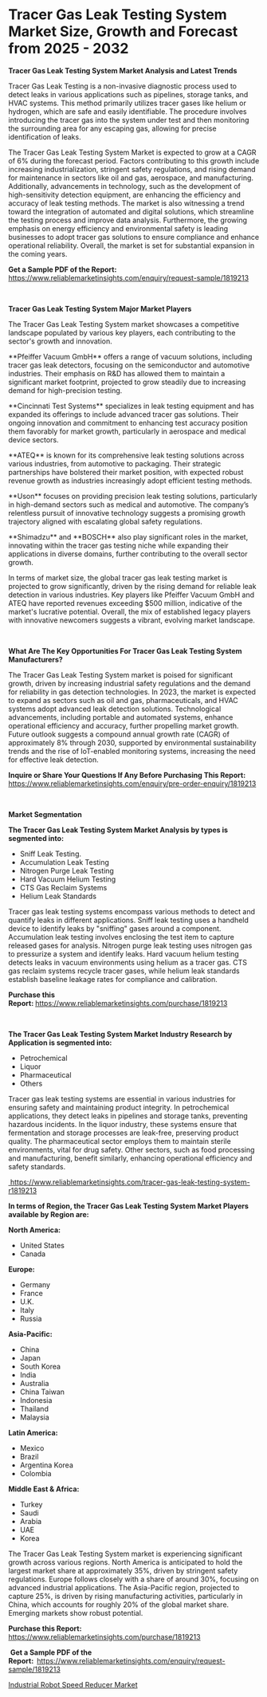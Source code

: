 <p><h1>Tracer Gas Leak Testing System Market Size, Growth and Forecast from 2025 - 2032</h1></p><p><strong>Tracer Gas Leak Testing System Market Analysis and Latest Trends</strong></p>
<p><p>Tracer Gas Leak Testing is a non-invasive diagnostic process used to detect leaks in various applications such as pipelines, storage tanks, and HVAC systems. This method primarily utilizes tracer gases like helium or hydrogen, which are safe and easily identifiable. The procedure involves introducing the tracer gas into the system under test and then monitoring the surrounding area for any escaping gas, allowing for precise identification of leaks.</p><p>The Tracer Gas Leak Testing System Market is expected to grow at a CAGR of 6% during the forecast period. Factors contributing to this growth include increasing industrialization, stringent safety regulations, and rising demand for maintenance in sectors like oil and gas, aerospace, and manufacturing. Additionally, advancements in technology, such as the development of high-sensitivity detection equipment, are enhancing the efficiency and accuracy of leak testing methods. The market is also witnessing a trend toward the integration of automated and digital solutions, which streamline the testing process and improve data analysis. Furthermore, the growing emphasis on energy efficiency and environmental safety is leading businesses to adopt tracer gas solutions to ensure compliance and enhance operational reliability. Overall, the market is set for substantial expansion in the coming years.</p></p>
<p><strong>Get a Sample PDF of the Report:&nbsp;</strong> <a href="https://www.reliablemarketinsights.com/enquiry/request-sample/1819213?utm_campaign=3507&utm_medium=2&utm_source=Github&utm_content=ia&utm_term=12042025&utm_id=tracer-gas-leak-testing-system">https://www.reliablemarketinsights.com/enquiry/request-sample/1819213</a></p>
<p>&nbsp;</p>
<p><strong>Tracer Gas Leak Testing System Major Market Players</strong></p>
<p><p>The Tracer Gas Leak Testing System market showcases a competitive landscape populated by various key players, each contributing to the sector's growth and innovation.</p><p>**Pfeiffer Vacuum GmbH** offers a range of vacuum solutions, including tracer gas leak detectors, focusing on the semiconductor and automotive industries. Their emphasis on R&D has allowed them to maintain a significant market footprint, projected to grow steadily due to increasing demand for high-precision testing.</p><p>**Cincinnati Test Systems** specializes in leak testing equipment and has expanded its offerings to include advanced tracer gas solutions. Their ongoing innovation and commitment to enhancing test accuracy position them favorably for market growth, particularly in aerospace and medical device sectors.</p><p>**ATEQ** is known for its comprehensive leak testing solutions across various industries, from automotive to packaging. Their strategic partnerships have bolstered their market position, with expected robust revenue growth as industries increasingly adopt efficient testing methods.</p><p>**Uson** focuses on providing precision leak testing solutions, particularly in high-demand sectors such as medical and automotive. The company’s relentless pursuit of innovative technology suggests a promising growth trajectory aligned with escalating global safety regulations.</p><p>**Shimadzu** and **BOSCH** also play significant roles in the market, innovating within the tracer gas testing niche while expanding their applications in diverse domains, further contributing to the overall sector growth.</p><p>In terms of market size, the global tracer gas leak testing market is projected to grow significantly, driven by the rising demand for reliable leak detection in various industries. Key players like Pfeiffer Vacuum GmbH and ATEQ have reported revenues exceeding $500 million, indicative of the market's lucrative potential. Overall, the mix of established legacy players with innovative newcomers suggests a vibrant, evolving market landscape.</p></p>
<p>&nbsp;</p>
<p><strong>What Are The Key Opportunities For Tracer Gas Leak Testing System Manufacturers?</strong></p>
<p><p>The Tracer Gas Leak Testing System market is poised for significant growth, driven by increasing industrial safety regulations and the demand for reliability in gas detection technologies. In 2023, the market is expected to expand as sectors such as oil and gas, pharmaceuticals, and HVAC systems adopt advanced leak detection solutions. Technological advancements, including portable and automated systems, enhance operational efficiency and accuracy, further propelling market growth. Future outlook suggests a compound annual growth rate (CAGR) of approximately 8% through 2030, supported by environmental sustainability trends and the rise of IoT-enabled monitoring systems, increasing the need for effective leak detection.</p></p>
<p><strong>Inquire or Share Your Questions If Any Before Purchasing This Report:</strong> <a href="https://www.reliablemarketinsights.com/enquiry/pre-order-enquiry/1819213?utm_campaign=3507&utm_medium=2&utm_source=Github&utm_content=ia&utm_term=12042025&utm_id=tracer-gas-leak-testing-system">https://www.reliablemarketinsights.com/enquiry/pre-order-enquiry/1819213</a></p>
<p>&nbsp;</p>
<p><strong>Market Segmentation</strong></p>
<p><strong>The Tracer Gas Leak Testing System Market Analysis by types is segmented into:</strong></p>
<p><ul><li>Sniff Leak Testing.</li><li>Accumulation Leak Testing</li><li>Nitrogen Purge Leak Testing</li><li>Hard Vacuum Helium Testing</li><li>CTS Gas Reclaim Systems</li><li>Helium Leak Standards</li></ul></p>
<p><p>Tracer gas leak testing systems encompass various methods to detect and quantify leaks in different applications. Sniff leak testing uses a handheld device to identify leaks by "sniffing" gases around a component. Accumulation leak testing involves enclosing the test item to capture released gases for analysis. Nitrogen purge leak testing uses nitrogen gas to pressurize a system and identify leaks. Hard vacuum helium testing detects leaks in vacuum environments using helium as a tracer gas. CTS gas reclaim systems recycle tracer gases, while helium leak standards establish baseline leakage rates for compliance and calibration.</p></p>
<p><strong>Purchase this Report:&nbsp;</strong><a href="https://www.reliablemarketinsights.com/purchase/1819213?utm_campaign=3507&utm_medium=2&utm_source=Github&utm_content=ia&utm_term=12042025&utm_id=tracer-gas-leak-testing-system">https://www.reliablemarketinsights.com/purchase/1819213</a></p>
<p>&nbsp;</p>
<p><strong>The Tracer Gas Leak Testing System Market Industry Research by Application is segmented into:</strong></p>
<p><ul><li>Petrochemical</li><li>Liquor</li><li>Pharmaceutical</li><li>Others</li></ul></p>
<p><p>Tracer gas leak testing systems are essential in various industries for ensuring safety and maintaining product integrity. In petrochemical applications, they detect leaks in pipelines and storage tanks, preventing hazardous incidents. In the liquor industry, these systems ensure that fermentation and storage processes are leak-free, preserving product quality. The pharmaceutical sector employs them to maintain sterile environments, vital for drug safety. Other sectors, such as food processing and manufacturing, benefit similarly, enhancing operational efficiency and safety standards.</p></p>
<p><a href="https://www.reliablemarketinsights.com/tracer-gas-leak-testing-system-r1819213?utm_campaign=3507&utm_medium=2&utm_source=Github&utm_content=ia&utm_term=12042025&utm_id=tracer-gas-leak-testing-system">&nbsp;https://www.reliablemarketinsights.com/tracer-gas-leak-testing-system-r1819213</a></p>
<p><strong>In terms of Region, the Tracer Gas Leak Testing System Market Players available by Region are:</strong></p>
<p>
    <p> <strong> North America: </strong>
        <ul>
            <li>United States</li>
            <li>Canada</li>
        </ul>
        </p> 
    <p> <strong> Europe: </strong>
        <ul>
            <li>Germany</li>
            <li>France</li>
            <li>U.K.</li>
            <li>Italy</li>
            <li>Russia</li>
        </ul>
        </p> 
    <p> <strong> Asia-Pacific: </strong>
        <ul>
            <li>China</li>
            <li>Japan</li>
            <li>South Korea</li>
            <li>India</li>
            <li>Australia</li>
            <li>China Taiwan</li>
            <li>Indonesia</li>
            <li>Thailand</li>
            <li>Malaysia</li>
        </ul>
        </p> 
    <p> <strong> Latin America: </strong>
        <ul>
            <li>Mexico</li>
            <li>Brazil</li>
            <li>Argentina Korea</li>
            <li>Colombia</li>
        </ul>
        </p> 
    <p> <strong> Middle East & Africa: </strong>
        <ul>
            <li>Turkey</li>
            <li>Saudi</li>
            <li>Arabia</li>
            <li>UAE</li>
            <li>Korea</li>
        </ul>
    </p>
    </p>
<p><p>The Tracer Gas Leak Testing System market is experiencing significant growth across various regions. North America is anticipated to hold the largest market share at approximately 35%, driven by stringent safety regulations. Europe follows closely with a share of around 30%, focusing on advanced industrial applications. The Asia-Pacific region, projected to capture 25%, is driven by rising manufacturing activities, particularly in China, which accounts for roughly 20% of the global market share. Emerging markets show robust potential.</p></p>
<p><strong>Purchase this Report: </strong><a href="https://www.reliablemarketinsights.com/purchase/1819213?utm_campaign=3507&utm_medium=2&utm_source=Github&utm_content=ia&utm_term=12042025&utm_id=tracer-gas-leak-testing-system">https://www.reliablemarketinsights.com/purchase/1819213</a></p>
<p>&nbsp;<strong>Get a Sample PDF of the Report:&nbsp;&nbsp;</strong><a href="https://www.reliablemarketinsights.com/enquiry/request-sample/1819213?utm_campaign=3507&utm_medium=2&utm_source=Github&utm_content=ia&utm_term=12042025&utm_id=tracer-gas-leak-testing-system">https://www.reliablemarketinsights.com/enquiry/request-sample/1819213</a></p>
<p><strong></strong></p>
<p><p><a href="https://github.com/nkbaroga/Market-Research-Report-List-1/blob/main/industrial-robot-speed-reducer-market.md?utm_campaign=3507&utm_medium=2&utm_source=Github&utm_content=ia&utm_term=12042025&utm_id=tracer-gas-leak-testing-system">Industrial Robot Speed Reducer Market</a></p></p>